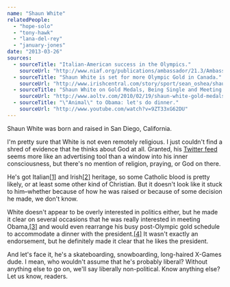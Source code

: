 ```yaml
---
name: "Shaun White"
relatedPeople:
  - "hope-solo"
  - "tony-hawk"
  - "lana-del-rey"
  - "january-jones"
date: "2013-03-26"
sources:
  - sourceTitle: "Italian-American success in the Olympics."
    sourceUrl: "http://www.niaf.org/publications/ambassador/21.3/Ambassador_21.3_On_Sports_Olympics.pdf"
  - sourceTitle: "Shaun White is set for more Olympic Gold in Canada."
    sourceUrl: "http://www.irishcentral.com/story/sport/sean_oshea/shaun-white-is-set-for-more-olympic-gold-in-canada-83309577.html"
  - sourceTitle: "Shaun White on Gold Medals, Being Single and Meeting President Obama."
    sourceUrl: "http://www.aoltv.com/2010/02/19/shaun-white-gold-medals-being-single-president-obama-video/"
  - sourceTitle: "\"Animal\" to Obama: let's do dinner."
    sourceUrl: "http://www.youtube.com/watch?v=9ZT33xG62DU"
---
```


Shaun White was born and raised in San Diego, California.

I'm pretty sure that White is not even remotely religious. I just couldn't find a shred of evidence that he thinks about God at all. Granted, his [Twitter feed](https://twitter.com/Shaun_White) seems more like an advertising tool than a window into his inner consciousness, but there's no mention of religion, praying, or God on there.

He's got Italian<a class="source-citation" href="http://www.niaf.org/publications/ambassador/21.3/Ambassador_21.3_On_Sports_Olympics.pdf" title="Italian-American success in the Olympics.">[1]</a> and Irish<a class="source-citation" href="http://www.irishcentral.com/story/sport/sean_oshea/shaun-white-is-set-for-more-olympic-gold-in-canada-83309577.html" title="Shaun White is set for more Olympic Gold in Canada.">[2]</a> heritage, so some Catholic blood is pretty likely, or at least some other kind of Christian. But it doesn't look like it stuck to him–whether because of how he was raised or because of some decision he made, we don't know.

White doesn't appear to be overly interested in politics either, but he made it clear on several occasions that he was really interested in meeting Obama,<a class="source-citation" href="http://www.aoltv.com/2010/02/19/shaun-white-gold-medals-being-single-president-obama-video/" title="Shaun White on Gold Medals, Being Single and Meeting President Obama.">[3]</a> and would even rearrange his busy post-Olympic gold schedule to accommodate a dinner with the president.<a class="source-citation" href="http://www.youtube.com/watch?v=9ZT33xG62DU" title="&quot;Animal&quot; to Obama: let&apos;s do dinner.">[4]</a> It wasn't exactly an endorsement, but he definitely made it clear that he likes the president.

And let's face it, he's a skateboarding, snowboarding, long-haired X-Games dude. I mean, who wouldn't assume that he's probably liberal? Without anything else to go on, we'll say liberally non-political. Know anything else? Let us know, readers.